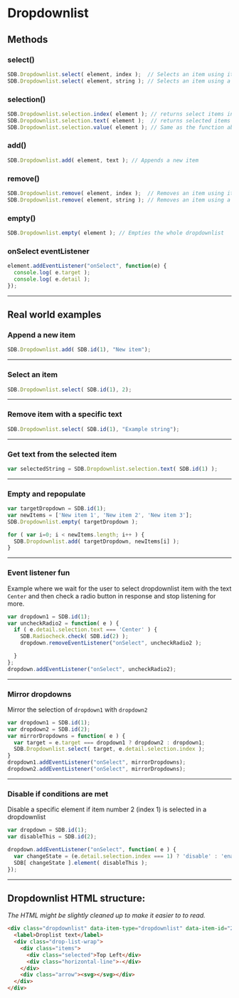 # Dropdownlist

## Methods

### select()
```Javascript
SDB.Dropdownlist.select( element, index );  // Selects an item using its index
SDB.Dropdownlist.select( element, string ); // Selects an item using a string
```

### selection()
```Javascript
SDB.Dropdownlist.selection.index( element ); // returns select items index
SDB.Dropdownlist.selection.text( element );  // returns selected items text
SDB.Dropdownlist.selection.value( element ); // Same as the function above
```

### add()
```Javascript
SDB.Dropdownlist.add( element, text ); // Appends a new item
```

### remove()
```Javascript
SDB.Dropdownlist.remove( element, index );  // Removes an item using its index
SDB.Dropdownlist.remove( element, string ); // Removes an item using a string
```

### empty()
```Javascript
SDB.Dropdownlist.empty( element ); // Empties the whole dropdownlist
```

### onSelect eventListener
```Javascript
element.addEventListener("onSelect", function(e) {
  console.log( e.target );
  console.log( e.detail );
});
```

----

## Real world examples

### Append a new item

```Javascript
SDB.Dropdownlist.add( SDB.id(1), "New item");
```

----

### Select an item

```Javascript
SDB.Dropdownlist.select( SDB.id(1), 2);
```

----

### Remove item with a specific text

```Javascript
SDB.Dropdownlist.select( SDB.id(1), "Example string");
```

----

### Get text from the selected item

```Javascript
var selectedString = SDB.Dropdownlist.selection.text( SDB.id(1) );
```

----

### Empty and repopulate

```Javascript
var targetDropdown = SDB.id(1);
var newItems = ['New item 1', 'New item 2', 'New item 3'];
SDB.Dropdownlist.empty( targetDropdown );

for ( var i=0; i < newItems.length; i++ ) {
  SDB.Dropdownlist.add( targetDropdown, newItems[i] );
}
```

----

### Event listener fun

Example where we wait for the user to select dropdownlist item with the text `Center` and then check a radio button in response and stop listening for more.

```Javascript
var dropdown1 = SDB.id(1);
var uncheckRadio2 = function( e ) {
  if ( e.detail.selection.text === 'Center' ) {
    SDB.Radiocheck.check( SDB.id(2) );
    dropdown.removeEventListener("onSelect", uncheckRadio2 );

  }
};
dropdown.addEventListener("onSelect", uncheckRadio2);
```

----

### Mirror dropdowns

Mirror the selection of `dropdown1` with `dropdown2`

```Javascript
var dropdown1 = SDB.id(1);
var dropdown2 = SDB.id(2);
var mirrorDropdowns = function( e ) {
  var target = e.target === dropdown1 ? dropdown2 : dropdown1;
  SDB.Dropdownlist.select( target, e.detail.selection.index );
}
dropdown1.addEventListener("onSelect", mirrorDropdowns);
dropdown2.addEventListener("onSelect", mirrorDropdowns);
```

----

### Disable if conditions are met

Disable a specific element if item number 2 (index 1) is selected in a dropdownlist

```Javascript
var dropdown = SDB.id(1);
var disableThis = SDB.id(2);

dropdown.addEventListener("onSelect", function( e ) {
  var changeState = (e.detail.selection.index === 1) ? 'disable' : 'enable';
  SDB[ changeState ].element( disableThis );
});
```

----

## Dropdownlist HTML structure:

_The HTML might be slightly cleaned up to make it easier to to read._

```HTML
<div class="dropdownlist" data-item-type="dropdownlist" data-item-id="23" data-item-parent-id="21">
  <label>Droplist text</label>
  <div class="drop-list-wrap">
    <div class="items">
      <div class="selected">Top Left</div>
      <div class="horizontal-line">-</div>
    </div>
    <div class="arrow"><svg></svg></div>
  </div>
</div>
```
